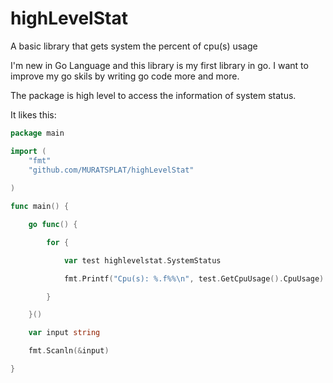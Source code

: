 highLevelStat
=============

A basic library that gets system the percent of cpu(s) usage 

I'm new in Go Language and this library is my first library in go. I want to improve my go skils by writing go code more and more.

The package is high level to access  the information of system status.

It likes this:

```go
package main

import (
	"fmt"
	"github.com/MURATSPLAT/highLevelStat"
	
)

func main() {

	go func() {

		for {

			var test highlevelstat.SystemStatus

			fmt.Printf("Cpu(s): %.f%%\n", test.GetCpuUsage().CpuUsage)

		}

	}()

	var input string

	fmt.Scanln(&input)

}

```






